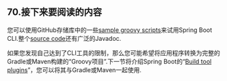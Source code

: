 ## 70.接下来要阅读的内容

您可以使用GitHub存储库中的一些[sample groovy scripts](https://github.com/spring-projects/spring-boot/tree/v2.1.0.RELEASE/spring-boot-project/spring-boot-cli/samples)来试用Spring Boot CLI.整个[source code](https://github.com/spring-projects/spring-boot/tree/v2.1.0.RELEASE/spring-boot-project/spring-boot-cli/src/main/java/org/springframework/boot/cli)还有广泛的Javadoc.

如果您发现自己达到了CLI工具的限制，那么您可能希望将应用程序转换为完整的Gradle或Maven构建的“Groovy项目”.下一节将介绍Spring Boot的“[Build tool plugins](build-tool-plugins.html)”，您可以将其与Gradle或Maven一起使用.
